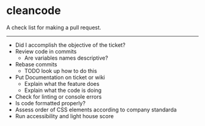# cleancode
A check list for making a pull request.


--------------------
- Did I accomplish the objective of the ticket?
- Review code in commits
   - Are variables names descriptive?
- Rebase commits 
  - TODO look up how to do this
- Put Documentation on ticket or wiki
  - Explain what the feature does
  - Explain what the code is doing 
- Check for linting or console errors
- Is code formatted properly?
- Assess order of CSS elements according to company standarda
- Run accessibility and light house score 
